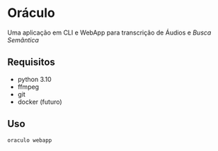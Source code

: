 # Oráculo 

Uma aplicação em CLI e WebApp para transcrição de Áudios e *Busca Semântica*


## Requisitos
 - python 3.10
 - ffmpeg
 - git
 - docker (futuro)


## Uso 
```bash
oraculo webapp
```


